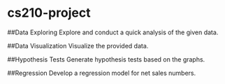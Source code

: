 # cs210-project


##Data Exploring
Explore and conduct a quick analysis of the given data.

##Data Visualization
Visualize the provided data.

##Hypothesis Tests
Generate hypothesis tests based on the graphs.

##Regression
Develop a regression model for net sales numbers.
